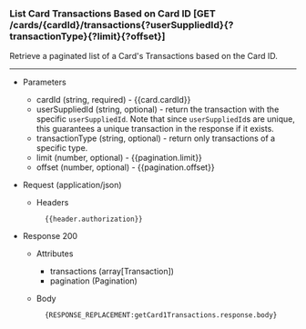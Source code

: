 ### List Card Transactions Based on Card ID [GET /cards/{cardId}/transactions{?userSuppliedId}{?transactionType}{?limit}{?offset}]
Retrieve a paginated list of a Card's Transactions based on the Card ID.

---
+ Parameters
    + cardId (string, required) - {{card.cardId}}
    + userSuppliedId (string, optional) - return the transaction with the specific `userSuppliedId`. Note that since `userSuppliedId`s are unique, this guarantees a unique transaction in the response if it exists.
    + transactionType (string, optional) - return only transactions of a specific type.
    + limit (number, optional) - {{pagination.limit}}
    + offset (number, optional) - {{pagination.offset}}
    
+ Request (application/json)
    + Headers
    
            {{header.authorization}}
    
+ Response 200
    + Attributes
        + transactions (array[Transaction])
        + pagination (Pagination)

    + Body
            
            {RESPONSE_REPLACEMENT:getCard1Transactions.response.body}
